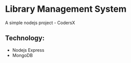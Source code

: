 # Library Management System
A simple nodejs project - CodersX
## Technology:
* Nodejs Express
* MongoDB
